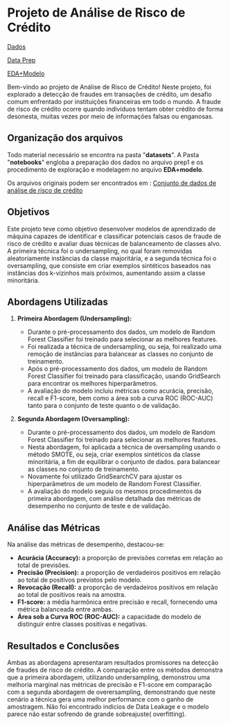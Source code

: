 # Projeto de Análise de Risco de Crédito
[Dados](https://github.com/GBruneri/Gbruneri/tree/main/Credit_Risk_ML/Datasets)

[Data Prep](https://github.com/GBruneri/Gbruneri/blob/main/Credit_Risk_ML/Notebooks/prep1.ipynb)

[EDA+Modelo](https://github.com/GBruneri/Gbruneri/blob/main/Credit_Risk_ML/Notebooks/EDA+Modelo.ipynb)

Bem-vindo ao projeto de Análise de Risco de Crédito! Neste projeto, foi explorado a detecção de fraudes em transações de crédito, um desafio comum enfrentado por instituições financeiras em todo o mundo. A fraude de risco de crédito ocorre quando indivíduos tentam obter crédito de forma desonesta, muitas vezes por meio de informações falsas ou enganosas.

## Organização dos arquivos
Todo material necessário se encontra na pasta "**datasets**". A Pasta "**notebooks**" engloba a preparação dos dados no arquivo prep1 e os procedimento de exploração e modelagem no arquivo **EDA+modelo**.

Os arquivos originais podem ser encontrados em : [Conjunto de dados de análise de risco de crédito](https://www.kaggle.com/datasets/praveengovi/credit-risk-classification-dataset)

## Objetivos

Este projeto teve como objetivo desenvolver modelos de aprendizado de máquina capazes de identificar e classificar potenciais casos de fraude de risco de crédito e avaliar duas técnicas de balanceamento de classes alvo. A primeira técnica foi o undersampling, no qual foram removidas aleatoriamente instâncias da classe majoritária, e a segunda técnica foi o oversampling, que consiste em criar exemplos sintéticos baseados nas instâncias dos k-vizinhos mais próximos, aumentando assim a classe minoritária.

## Abordagens Utilizadas
1. **Primeira Abordagem (Undersampling):**
   - Durante o pré-processamento dos dados, um modelo de Random Forest Classifier foi treinado para selecionar as melhores features.
   - Foi realizada a técnica de undersampling, ou seja, foi realizado uma remoção de instâncias para balancear as classes no conjunto de treinamento.
   - Após o pré-processamento dos dados, um modelo de Random Forest Classifier foi treinado para classificação, usando GridSearch para encontrar os melhores hiperparâmetros.
   - A avaliação do modelo incluiu métricas como acurácia, precisão, recall e F1-score, bem como a área sob a curva ROC (ROC-AUC) tanto para o conjunto de teste quanto o de validação.

3. **Segunda Abordagem (Oversampling):**
   - Durante o pré-processamento dos dados, um modelo de Random Forest Classifier foi treinado para selecionar as melhores features.
   - Nesta abordagem, foi aplicada a técnica de oversampling usando o método SMOTE, ou seja, criar exemplos sintéticos da classe minoritária, a fim de equilibrar o conjunto de dados. para balancear as classes no conjunto de treinamento.
   - Novamente foi utilizado GridSearchCV para ajustar os hiperparâmetros de um modelo de Random Forest Classifier.
   - A avaliação do modelo seguiu os mesmos procedimentos da primeira abordagem, com análise detalhada das métricas de desempenho no conjunto de teste e de validação.

## Análise das Métricas

Na análise das métricas de desempenho, destacou-se:
- **Acurácia (Accuracy):** a proporção de previsões corretas em relação ao total de previsões.
- **Precisão (Precision):** a proporção de verdadeiros positivos em relação ao total de positivos previstos pelo modelo.
- **Revocação (Recall):** a proporção de verdadeiros positivos em relação ao total de positivos reais na amostra.
- **F1-score:** a média harmônica entre precisão e recall, fornecendo uma métrica balanceada entre ambas.
- **Área sob a Curva ROC (ROC-AUC):** a capacidade do modelo de distinguir entre classes positivas e negativas.

## Resultados e Conclusões

Ambas as abordagens apresentaram resultados promissores na detecção de fraudes de risco de crédito. A comparação entre os métodos demonstra que a primeira abordagem, utilizando undersampling, demonstrou uma melhoria marginal nas métricas de precisão e F1-score em comparação com a segunda abordagem de overersampling, demonstrando que neste cenário a técnica gera uma melhor performance com o ganho de amostragem. Não foi encontrado indicios de Data Leakage e o modelo parece não estar sofrendo de grande sobreajuste( overfitting).
